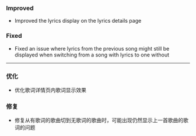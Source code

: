 ### Improved

- Improved the lyrics display on the lyrics details page

### Fixed

- Fixed an issue where lyrics from the previous song might still be displayed when switching from a song with lyrics to one without

---

### 优化

- 优化歌词详情页内歌词显示效果

### 修复

- 修复从有歌词的歌曲切到无歌词的歌曲时，可能出现仍然显示上一首歌曲的歌词的问题
